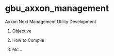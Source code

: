 # gbu_axxon_management
Axxon Next Management Utility Development

1. Objective

2. How to Compile

3. etc...

